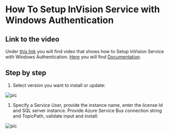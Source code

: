 # How To Setup InVision Service with Windows Authentication

## Link to the video

Under [this link](https://profitbasedocs.blob.core.windows.net/videos/Installation%20and%20Setup%20-%20Invision%204%20Service%20with%20Windows%20Authentication.mp4) you will find video that shows how to Setup InVision Service with Windows Authentication. [Here](../installation.md) you will find [Documentation](../installation.md).
<br/>


## Step by step


1. Select version you want to install or update:

![pic](https://profitbasedocs.blob.core.windows.net/images/HTwinAut%20(1).png)

1. Specify a Service User, provide the instance name, enter the license Id and SQL server instance. Provide Azure Service Bus connection string and TopicPath, validate input and install:

![pic](https://profitbasedocs.blob.core.windows.net/images/HTwinAut%20(2).png)


